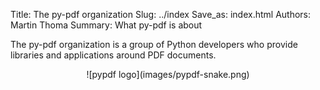 Title: The py-pdf organization
Slug: ../index
Save_as: index.html
Authors: Martin Thoma
Summary: What py-pdf is about

The py-pdf organization is a group of Python developers who provide
libraries and applications around PDF documents.

<center>![pypdf logo](images/pypdf-snake.png)</center>
